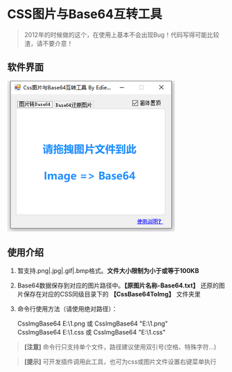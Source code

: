 # CSS图片与Base64互转工具

> 2012年的时候做的这个，在使用上基本不会出现Bug！代码写得可能比较渣，请不要介意！

## 软件界面
![](界面图.png)

## 使用介绍
1. 暂支持.png|.jpg|.gif|.bmp格式。**文件大小限制为小于或等于100KB**

2. Base64数据保存到对应的图片路径中。**【原图片名称-Base64.txt】**
   还原的图片保存在对应的CSS同级目录下的 **【CssBase64ToImg】** 文件夹里
   
3. 命令行使用方法（请使用绝对路径）：

   CssImgBase64 E:\\1.png 或 CssImgBase64 "E:\\1.png"   
   CssImgBase64 E:\\1.css 或 CssImgBase64 "E:\\1.css"

> **[注意]** 命令行只支持单个文件，路径建议使用双引号(空格、特殊字符...)

> **[提示]** 可开发插件调用此工具，也可为css或图片文件设置右键菜单执行
